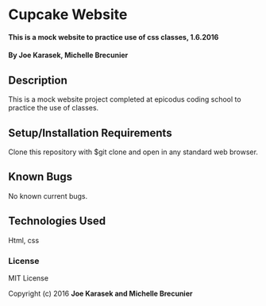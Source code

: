 # Cupcake Website

#### This is a mock website to practice use of css classes, 1.6.2016
#### By Joe Karasek, Michelle Brecunier

## Description

This is a mock website project completed at epicodus coding school to practice the use of classes.

## Setup/Installation Requirements

Clone this repository with $git clone <url> and open in any standard web browser.

## Known Bugs

No known current bugs.

## Technologies Used

Html, css

### License

MIT License

Copyright (c) 2016 **Joe Karasek and Michelle Brecunier**
